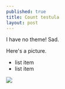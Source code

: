 ```yaml
---
published: true
title: Count testula
layout: post
---
```

I have no theme! Sad.

Here's a picture.

* list item
* list item

![](http://placehold.it/350x150)